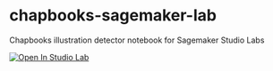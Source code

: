 # chapbooks-sagemaker-lab
Chapbooks illustration detector notebook for Sagemaker Studio Labs

[![Open In Studio Lab](https://studiolab.sagemaker.aws/studiolab.svg)](https://studiolab.sagemaker.aws/import/github/jpnp/chapbooks-sagemaker-lab/blob/master/detector-training-session.ipynb)
